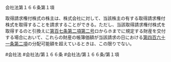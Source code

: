 会社法第１６６条第１項

取得請求権付株式の株主は、株式会社に対して、当該株主の有する取得請求権付株式を取得することを請求することができる。ただし、当該取得請求権付株式を取得するのと引換えに[第百七条第二項第二号](会社法＿＿＿＿第１０７条第２項第２号)ロからホまでに規定する財産を交付する場合において、これらの財産の帳簿価額が当該請求の日における[第四百六十一条第二項](会社法＿＿＿＿第４６１条第２項)の分配可能額を超えているときは、この限りでない。

#会社法
#会社法/第１６６条
#会社法/第１６６条/第１項
